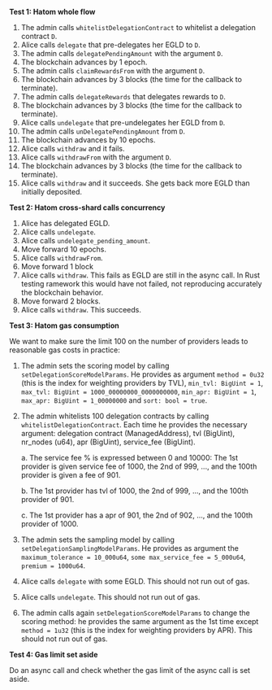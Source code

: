 **Test 1: Hatom whole flow**

1. The admin calls `whitelistDelegationContract` to whitelist a delegation contract `D`.
2. Alice calls `delegate` that pre-delegates her EGLD to `D`.
3. The admin calls `delegatePendingAmount` with the argument `D`.
4. The blockchain advances by 1 epoch.
5. The admin calls `claimRewardsFrom` with the argument `D`.
6. The blockchain advances by 3 blocks (the time for the callback to terminate).
7. The admin calls `delegateRewards` that delegates rewards to `D`.
8. The blockchain advances by 3 blocks (the time for the callback to terminate).
9. Alice calls `undelegate` that pre-undelegates her EGLD from `D`.
10. The admin calls `unDelegatePendingAmount` from `D`.
11. The blockchain advances by 10 epochs.
12. Alice calls `withdraw` and it fails.
13. Alice calls `withdrawFrom` with the argument `D`.
14. The blockchain advances by 3 blocks (the time for the callback to terminate).
15. Alice calls `withdraw` and it succeeds. She gets back more EGLD than initially deposited.

**Test 2: Hatom cross-shard calls concurrency**

1. Alice has delegated EGLD.
2. Alice calls `undelegate`.
3. Alice calls `undelegate_pending_amount`.
4. Move forward 10 epochs.
5. Alice calls `withdrawFrom`.
6. Move forward 1 block
7. Alice calls `withdraw`. This fails as EGLD are still in the async call. In Rust testing ramework this would have not failed, not reproducing accurately the blockchain behavior.
8. Move forward 2 blocks.
9. Alice calls `withdraw`. This succeeds.

**Test 3: Hatom gas consumption**

We want to make sure the limit 100 on the number of providers leads to reasonable gas costs in practice:

1. The admin sets the scoring model by calling `setDelegationScoreModelParams`. He provides as argument `method = 0u32` (this is the index for weighting providers by TVL), `min_tvl: BigUint = 1`, `max_tvl: BigUint = 1000_00000000_0000000000`, `min_apr: BigUint = 1`, `max_apr: BigUint = 1_00000000` and `sort: bool = true`.

2. The admin whitelists 100 delegation contracts by calling `whitelistDelegationContract`. Each time he provides the necessary argument: delegation contract (ManagedAddress), tvl (BigUint), nr_nodes (u64), apr (BigUint), service_fee (BigUint).

    a. The service fee % is expressed between 0 and 10000: The 1st provider is given service fee of 1000, the 2nd of 999, ..., and the 100th provider is given a fee of 901.

    b. The 1st provider has tvl of 1000, the 2nd of 999, ..., and the 100th provider of 901.

    c. The 1st provider has a apr of 901, the 2nd of 902, ..., and the 100th provider of 1000.

3. The admin sets the sampling model by calling `setDelegationSamplingModelParams`. He provides as argument the `maximum_tolerance = 10_000u64`, `some max_service_fee = 5_000u64`, `premium = 1000u64`.

4. Alice calls `delegate` with some EGLD. This should not run out of gas.

5. Alice calls `undelegate`. This should not run out of gas.

6. The admin calls again `setDelegationScoreModelParams` to change the scoring method: he provides the same argument as the 1st time except `method = 1u32` (this is the index for weighting providers by APR). This should not run out of gas.

**Test 4: Gas limit set aside**

Do an async call and check whether the gas limit of the async call is set aside.